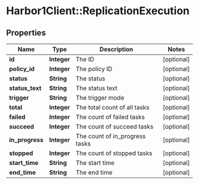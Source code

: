 # Harbor1Client::ReplicationExecution

## Properties
Name | Type | Description | Notes
------------ | ------------- | ------------- | -------------
**id** | **Integer** | The ID | [optional] 
**policy_id** | **Integer** | The policy ID | [optional] 
**status** | **String** | The status | [optional] 
**status_text** | **String** | The status text | [optional] 
**trigger** | **String** | The trigger mode | [optional] 
**total** | **Integer** | The total count of all tasks | [optional] 
**failed** | **Integer** | The count of failed tasks | [optional] 
**succeed** | **Integer** | The count of succeed tasks | [optional] 
**in_progress** | **Integer** | The count of in_progress tasks | [optional] 
**stopped** | **Integer** | The count of stopped tasks | [optional] 
**start_time** | **String** | The start time | [optional] 
**end_time** | **String** | The end time | [optional] 


